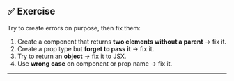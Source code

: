 ## ✅ Exercise

Try to create errors on purpose, then fix them:

1. Create a component that returns **two elements without a parent** → fix it.
2. Create a prop type but **forget to pass it** → fix it.
3. Try to return an **object** → fix it to JSX.
4. Use **wrong case** on component or prop name → fix it.

---
